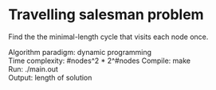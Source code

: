 # Travelling salesman problem
Find the the minimal-length cycle that visits each node once.

Algorithm paradigm: dynamic programming  
Time complexity: #nodes^2 * 2^#nodes
Compile: make  
Run: ./main.out  
Output: length of solution  
